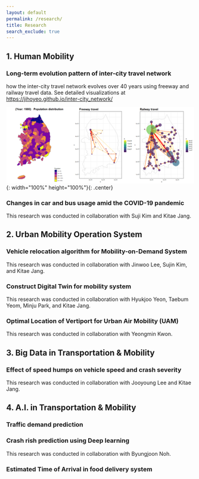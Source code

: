 ```yaml
---
layout: default
permalink: /research/
title: Research
search_exclude: true
---
```


## 1. Human Mobility
### Long-term evolution pattern of inter-city travel network

how the inter-city travel network evolves over 40 years using freeway and railway travel data. See detailed visualizations at https://jihoyeo.github.io/inter-city_network/

![](../images/inter_city_vis.gif){: width="100%" height="100%"}{: .center}

### Changes in car and bus usage amid the COVID-19 pandemic

This research was conducted in collaboration with Suji Kim and Kitae Jang.

## 2. Urban Mobility Operation System

### Vehicle relocation algorithm for Mobility-on-Demand System

This research was conducted in collaboration with Jinwoo Lee, Sujin Kim, and Kitae Jang.

### Construct Digital Twin for mobility system

This research was conducted in collaboration with Hyukjoo Yeon, Taebum Yeom, Minju Park, and Kitae Jang.

### Optimal Location of Vertiport for Urban Air Mobility (UAM)

This research was conducted in collaboration with Yeongmin Kwon.

## 3. Big Data in Transportation & Mobility

### Effect of speed humps on vehicle speed and crash severity

This research was conducted in collaboration with Jooyoung Lee and Kitae Jang.


## 4. A.I. in Transportation & Mobility

### Traffic demand prediction

### Crash rish prediction using Deep learning

This research was conducted in collaboration with Byungjoon Noh.

### Estimated Time of Arrival in food delivery system




